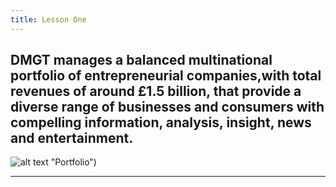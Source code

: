 ```yaml
---
title: Lesson One
---
```

## DMGT manages a balanced multinational portfolio of entrepreneurial companies,with total revenues of around £1.5 billion, that provide a diverse range of businesses and consumers with compelling information, analysis, insight, news and entertainment.


![alt text](/img/uploads/green-introduction.jpg) "Portfolio")

---
